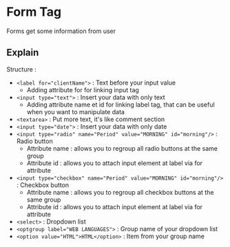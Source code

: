 # Form Tag
Forms get some information from user

## Explain
Structure :
- `<label for="clientName">` : Text before your input value
    - Adding attribute for for linking input tag
- `<input type="text">` : Insert your data with only text
    - Adding attribute name et id for linking label tag, that can be useful when you want to manipulate data
- `<textarea>` : Put more text, it's like comment section
- `<input type="date">` : Insert your data with only date
- `<input type="radio" name="Period" value="MORNING" id="morning"/>` : Radio button
    - Attribute name : allows you to regroup all radio buttons at the same group
    - Attribute id : allows you to attach input element at label via for attribute
- `<input type="checkbox" name="Period" value="MORNING" id="morning"/>` : Checkbox button
    - Attribute name : allows you to regroup all checkbox buttons at the same group
    - Attribute id : allows you to attach input element at label via for attribute
- `<select>` : Dropdown list
- `<optgroup label="WEB LANGUAGES">` : Group name of your dropdown list
- `<option value="HTML">HTML</option>` : Item from your group name